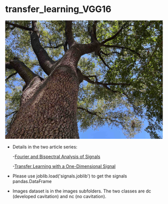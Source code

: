 # transfer_learning_VGG16

![looking_up_tree](tree_up1_compressed.jpg)

* Details in the two article series:

  -[Fourier and Bispectral Analysis of Signals](https://www.linkedin.com/posts/justinmackie_fourier-and-bispectral-analysis-of-signals-activity-6980987606071209984-Nmnd?utm_source=share&utm_medium=member_desktop)
  
  -[Transfer Learning with a One-Dimensional Signal](https://medium.com/@mackiej/transfer-learning-with-a-one-dimensional-signal-76a0d543e9aa)

* Please use joblib.load('signals.joblib') to get the signals pandas.DataFrame 
* Images dataset is in the images subfolders.  The two classes are dc (developed cavitation) and nc (no cavitation).
